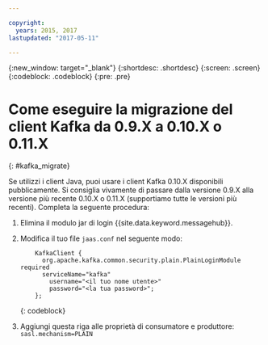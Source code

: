 ```yaml
---

copyright:
  years: 2015, 2017
lastupdated: "2017-05-11"

---
```


{:new_window: target="_blank"}
{:shortdesc: .shortdesc}
{:screen: .screen}
{:codeblock: .codeblock}
{:pre: .pre}

# Come eseguire la migrazione del client Kafka da 0.9.X a 0.10.X o 0.11.X
{: #kafka_migrate}


Se utilizzi i client Java, puoi usare
i client Kafka 0.10.X disponibili pubblicamente. Si consiglia vivamente di passare dalla versione 0.9.X alla
versione più recente 0.10.X o 0.11.X (supportiamo tutte le versioni più recenti). Completa la seguente procedura:

1. Elimina il modulo jar di login {{site.data.keyword.messagehub}}.
2. Modifica il tuo file <code>jaas.conf</code> nel seguente modo:
    ```
        KafkaClient {
          org.apache.kafka.common.security.plain.PlainLoginModule required
          serviceName="kafka"
            username="<il tuo nome utente>"
            password="<la tua password>";
        };
    ```
    {: codeblock}

3. Aggiungi questa riga alle proprietà di consumatore e produttore: <code>sasl.mechanism=PLAIN</code>


